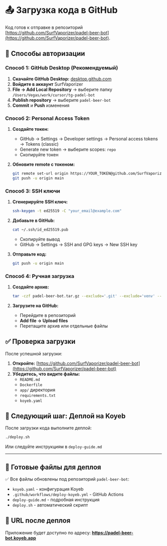 # 📤 Загрузка кода в GitHub

Код готов к отправке в репозиторий [https://github.com/SurfVaporizer/padel-beer-bot](https://github.com/SurfVaporizer/padel-beer-bot).

## 🔑 Способы авторизации

### **Способ 1: GitHub Desktop (Рекомендуемый)**

1. **Скачайте GitHub Desktop:** [desktop.github.com](https://desktop.github.com)
2. **Войдите в аккаунт** SurfVaporizer
3. **File → Add Local Repository** → выберите папку `/Users/Vegas/work/cursor/tg-padel-bot`
4. **Publish repository** → выберите `padel-beer-bot`
5. **Commit** и **Push** изменения

### **Способ 2: Personal Access Token**

1. **Создайте токен:**
   - GitHub → Settings → Developer settings → Personal access tokens → Tokens (classic)
   - Generate new token → выберите scopes: `repo`
   - Скопируйте токен

2. **Обновите remote с токеном:**
   ```bash
   git remote set-url origin https://YOUR_TOKEN@github.com/SurfVaporizer/padel-beer-bot.git
   git push -u origin main
   ```

### **Способ 3: SSH ключи**

1. **Сгенерируйте SSH ключ:**
   ```bash
   ssh-keygen -t ed25519 -C "your_email@example.com"
   ```

2. **Добавьте в GitHub:**
   ```bash
   cat ~/.ssh/id_ed25519.pub
   ```
   - Скопируйте вывод
   - GitHub → Settings → SSH and GPG keys → New SSH key

3. **Отправьте код:**
   ```bash
   git push -u origin main
   ```

### **Способ 4: Ручная загрузка**

1. **Создайте архив:**
   ```bash
   tar -czf padel-beer-bot.tar.gz --exclude='.git' --exclude='venv' --exclude='__pycache__' --exclude='.env' .
   ```

2. **Загрузите на GitHub:**
   - Перейдите в репозиторий
   - **Add file → Upload files**
   - Перетащите архив или отдельные файлы

## ✅ Проверка загрузки

После успешной загрузки:

1. **Откройте:** [https://github.com/SurfVaporizer/padel-beer-bot](https://github.com/SurfVaporizer/padel-beer-bot)
2. **Убедитесь, что видите файлы:**
   - `README.md`
   - `Dockerfile`
   - `app/` директория
   - `requirements.txt`
   - `koyeb.yaml`

## 🚀 Следующий шаг: Деплой на Koyeb

После загрузки кода выполните деплой:

```bash
./deploy.sh
```

Или следуйте инструкциям в `deploy-guide.md`

---

## 📁 Готовые файлы для деплоя

✅ Все файлы обновлены под репозиторий `padel-beer-bot`:
- `koyeb.yaml` - конфигурация Koyeb
- `.github/workflows/deploy-koyeb.yml` - GitHub Actions
- `deploy-guide.md` - подробная инструкция
- `deploy.sh` - автоматический скрипт

## 🎯 URL после деплоя

Приложение будет доступно по адресу:
**https://padel-beer-bot.koyeb.app**
